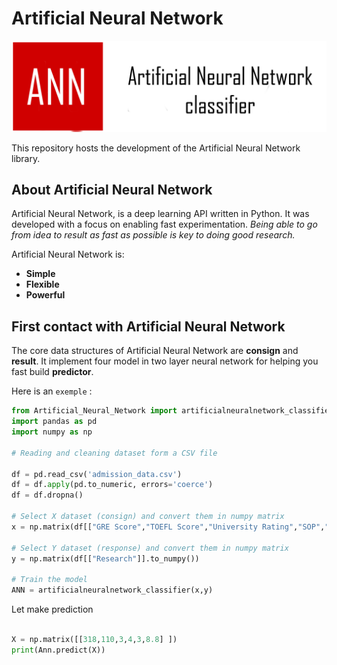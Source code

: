 # Artificial Neural Network
![Artificial Neural Network logo](image/gitban.png)

This repository hosts the development of the Artificial Neural Network library.

## About Artificial Neural Network

Artificial Neural Network, is a deep learning API written in Python.
It was developed with a focus on enabling fast experimentation.
*Being able to go from idea to result as fast as possible is key to doing good research.*

Artificial Neural Network is:

-   **Simple** 
-   **Flexible** 
-   **Powerful** 

## First contact with Artificial Neural Network

The core data structures of Artificial Neural Network are __consign__ and __result__.
It implement four model in two layer neural network for helping you fast build __predictor__.

Here is an `exemple` :

```python
from Artificial_Neural_Network import artificialneuralnetwork_classifier
import pandas as pd
import numpy as np

# Reading and cleaning dataset form a CSV file

df = pd.read_csv('admission_data.csv')
df = df.apply(pd.to_numeric, errors='coerce')
df = df.dropna()

# Select X dataset (consign) and convert them in numpy matrix 
x = np.matrix(df[["GRE Score","TOEFL Score","University Rating","SOP","LOR ","CGPA"]].to_numpy() )

# Select Y dataset (response) and convert them in numpy matrix 
y = np.matrix(df[["Research"]].to_numpy())

# Train the model
ANN = artificialneuralnetwork_classifier(x,y)

```

Let make prediction

```python

X = np.matrix([[318,110,3,4,3,8.8] ])
print(Ann.predict(X))

```

